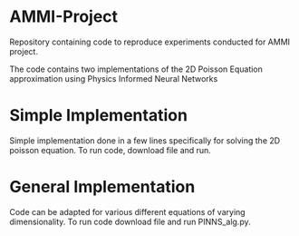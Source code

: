 # AMMI-Project

Repository containing code to reproduce experiments conducted for AMMI project.

The code contains two implementations of the 2D Poisson Equation approximation using Physics Informed Neural Networks
# Simple Implementation

Simple implementation done in a few lines specifically for solving the 2D poisson equation. To run code, download file and run.

# General Implementation

Code can be adapted for various different equations of varying dimensionality. To run code download file and run PINNS_alg.py.

